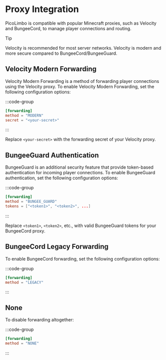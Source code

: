 # Proxy Integration

PicoLimbo is compatible with popular Minecraft proxies, such as Velocity and BungeeCord, to manage player connections and routing.

> [!TIP]
> Velocity is recommended for most server networks. Velocity is modern and more secure compared to BungeeCord/BungeeGuard.

## Velocity Modern Forwarding

Velocity Modern Forwarding is a method of forwarding player connections using the Velocity proxy. To enable Velocity Modern Forwarding, set the following configuration options:

:::code-group
```toml [server.toml] {2-3}
[forwarding]
method = "MODERN"
secret = "<your-secret>"
```
:::

Replace `<your-secret>` with the forwarding secret of your Velocity proxy.

## BungeeGuard Authentication

BungeeGuard is an additional security feature that provide token-based authentication for incoming player connections. To enable BungeeGuard authentication, set the following configuration options:

:::code-group
```toml [server.toml] {2-3}
[forwarding]
method = "BUNGEE_GUARD"
tokens = ["<token1>", "<token2>", ...]
```
:::

Replace `<token1>`, `<token2>`, etc., with valid BungeeGuard tokens for your BungeeCord proxy.

## BungeeCord Legacy Forwarding

To enable BungeeCord forwarding, set the following configuration options:

:::code-group
```toml [server.toml] {2}
[forwarding]
method = "LEGACY"
```
:::

## None

To disable forwarding altogether:

:::code-group
```toml [server.toml] {2}
[forwarding]
method = "NONE"
```
:::
